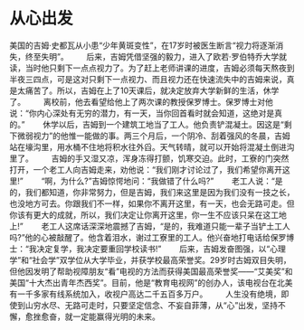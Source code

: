 # 从心出发
美国的吉姆·史都瓦从小患“少年黄斑变性”，在17岁时被医生断言“视力将逐渐消失，终至失明”。 
　　后来，吉姆凭借坚强的毅力，进入了欧若·罗伯特乔大学就读，当时他只剩下一点点视力了。为了赶上老师讲课的进度，吉姆必须每天熬夜到半夜三四点，可是这对只剩下一点视力、而且视力还在快速流失中的吉姆来说，真是太痛苦了。所以，吉姆在上了10天课后，就决定放弃大学新鲜的生活，休学了。 
　　离校前，他去看望给他上了两次课的教授保罗博士。保罗博士对他说：“你内心深处有无穷的潜力，有一天，当你回首看时就会知道，这绝对是真的。” 
　　休学以后，吉姆到一个建筑工地当了工人。他负责铲混凝土。因这是“剩下微弱视力”的他惟一能做的事。两三个月后，一个阴冷、刮着强风的冬晨，吉姆站在壕沟里，用水桶不住地将积水往外舀。天气转晴，就可以开始将混凝土倒进沟里了。 
　　吉姆的手又湿又凉，浑身冻得打颤，饥寒交迫。此时，工寮的门突然打开，一个老工人向吉姆走来，劝他说：“我们刚才讨论过了，我们希望你离开这里!” 
　　“啊，为什么?”吉姆惊愕地问：“我做错了什么吗?” 
　　老工人说：“是的，我们都知道，你非常努力，但是吉姆，我们来这里是因为我们没有一技之长，也没地方可去。你跟我们不一样，如果你不离开这里，有一天，也会无路可走。但你该有更大的成就，所以，我们决定让你离开这里，你一生不应该只呆在这工地上!” 
　　老工人这席话深深地震撼了吉姆，“是的，我难道只能一辈子当铲土工人吗?”他的心被敲醒了。他含着泪水，谢过工寮里的工人。他兴奋地打电话给保罗博士：“我决定复学，我决定要重回学校读书!” 
　　后来，吉姆发奋图强，以“心理学”和“社会学”双学位从大学毕业，并获学校最高荣誉奖。29岁时古姆双目失明，但他因发明了帮助视障朋友“看”电视的方法而获得美国最高荣誉奖——“艾美奖”和美国“十大杰出青年杰西奖”。目前，他是“教育电视网”的创办人，该电视台在北美有一千多家有线系统加入，收视户高达二千五百多万户。 
　　人生没有绝境，即使到山穷水尽、无路可走时，只要坚定信念、不妄自菲薄，从“心”出发，坚持不懈，愈挫愈奋，就一定能赢得光明的未来。
 